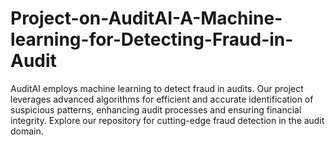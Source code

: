 # Project-on-AuditAI-A-Machine-learning-for-Detecting-Fraud-in-Audit
AuditAI employs machine learning to detect fraud in audits. Our project leverages advanced algorithms for efficient and accurate identification of suspicious patterns, enhancing audit processes and ensuring financial integrity. Explore our repository for cutting-edge fraud detection in the audit domain.
